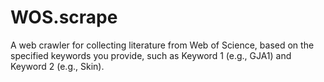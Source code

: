 # WOS.scrape
A web crawler for collecting literature from Web of Science, based on the specified keywords you provide, such as Keyword 1 (e.g., GJA1) and Keyword 2 (e.g., Skin).

